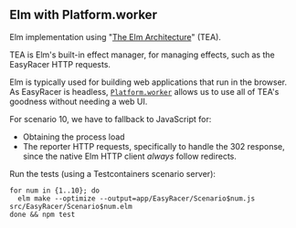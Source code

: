 Elm with Platform.worker
------------------------

Elm implementation using "[The Elm Architecture](https://guide.elm-lang.org/architecture/)" (TEA).

TEA is Elm's built-in effect manager, for managing effects, such as the EasyRacer HTTP requests.

Elm is typically used for building web applications that run in the browser.
As EasyRacer is headless,
[`Platform.worker`](https://package.elm-lang.org/packages/elm/core/latest/Platform#worker)
allows us to use all of TEA's goodness without needing a web UI. 

For scenario 10, we have to fallback to JavaScript for:

- Obtaining the process load
- The reporter HTTP requests, specifically to handle the 302 response, since the native Elm
  HTTP client _always_ follow redirects. 

Run the tests (using a Testcontainers scenario server):
```
for num in {1..10}; do
  elm make --optimize --output=app/EasyRacer/Scenario$num.js src/EasyRacer/Scenario$num.elm
done && npm test
```